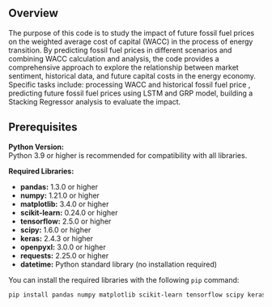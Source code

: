 ## Overview 

The purpose of this code is to study the impact of future fossil fuel prices on the weighted average cost of capital (WACC) in the process of energy transition. By predicting fossil fuel prices in different scenarios and combining WACC calculation and analysis, the code provides a comprehensive approach to explore the relationship between market sentiment, historical data, and future capital costs in the energy economy. Specific tasks include: processing WACC and historical fossil fuel price , predicting future fossil fuel prices using LSTM and GRP model, building a  Stacking Regressor analysis to evaluate the impact.

## Prerequisites

**Python Version:**  
Python 3.9 or higher is recommended for compatibility with all libraries.

**Required Libraries:**  
- **pandas:** 1.3.0 or higher  
- **numpy:** 1.21.0 or higher  
- **matplotlib:** 3.4.0 or higher  
- **scikit-learn:** 0.24.0 or higher  
- **tensorflow:** 2.5.0 or higher  
- **scipy:** 1.6.0 or higher  
- **keras:** 2.4.3 or higher  
- **openpyxl:** 3.0.0 or higher  
- **requests:** 2.25.0 or higher  
- **datetime:** Python standard library (no installation required)  

You can install the required libraries with the following `pip` command:

```bash
pip install pandas numpy matplotlib scikit-learn tensorflow scipy keras openpyxl requests
